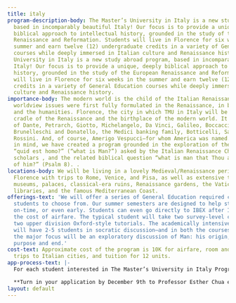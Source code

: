 ```yaml
---
title: italy
program-description-body: The Master’s University in Italy is a new study abroad program,
  based in incomparably beautiful Italy! Our focus is to provide a unique, deeply
  biblical approach to intellectual history, grounded in the study of the European
  Renaissance and Reformation. Students will live in Florence for six weeks in the
  summer and earn twelve (12) undergraduate credits in a variety of General Education
  courses while deeply immersed in Italian culture and Renaissance history.The Master’s
  University in Italy is a new study abroad program, based in incomparably beautiful
  Italy! Our focus is to provide a unique, deeply biblical approach to intellectual
  history, grounded in the study of the European Renaissance and Reformation. Students
  will live in Florence for six weeks in the summer and earn twelve (12) undergraduate
  credits in a variety of General Education courses while deeply immersed in Italian
  culture and Renaissance history.
importance-body: The modern world is the child of the Italian Renaissance. All modernist
  worldview issues were first fully formulated in the Renaissance, in both the sciences
  and the humanities. Florence, the city in which TMU in Italy will be based, is the
  cradle of the Renaissance and the birthplace of the modern world. It is the city
  of Dante, Petrarch, Giotto, Michelangelo, Da Vinci, Galileo, Boccaccio, Cimabue,
  Brunelleschi and Donatello, the Medici banking family, Botticelli, Savonarola, Machiavelli,
  Rossini. And, of course, Amerigo Vespucci—for whom America was named. With all this
  in mind, we have created a program grounded in the exploration of the dual questions
  “quid est homo?” (“what is Man?”) asked by the Italian Renaissance Christian Humanist
  scholars , and the related biblical question “what is man that Thou art mindful
  of him?” (Psalm 8). .
locations-body: We will be living in a lovely Medieval/Renaissance period villa in
  Florence with trips to Rome, Venice, and Pisa, as well as extensive time spent in
  museums, palaces, classical-era ruins, Renaissance gardens, the Vatican museum and
  libraries, and the famous Mediterranean Coast.
offerings-text: 'We will offer a series of General Education required courses for
  students to choose from. Our summer semesters are designed to help students graduate
  on-time, or even early. Students can even go directly to IBEX after Italy, and save
  the cost of airfare. The typical student will take two survey-level courses and
  two upper division Oxford-style tutorials. The academically intensive tutorials
  will have 2-5 students in socratic discussion—and in both the courses and the tutorials
  the major focus will be an exploratory discussion of Man: his origin, creative nature,
  purpose and end.'
cost-text: Approximate cost of the program is 10K for airfare, room and board, side
  trips to Italian cities, and tuition for 12 units.
app-process-text: |-
  For each student interested in The Master’s University in Italy Program, we will require a completed application and letters of recommendation, as listed on the application. We will begin collecting applications in late October to the beginning of November and will then contact students individually for individual and group interviews. Once selected, students are asked to give a refundable deposit and to enroll in our mandatory 1 unit Introduction to Italian Culture course in the spring semester.

  **Turn in your application by December 9th to Professor Esther Chua either by delivering it to her office, sending it in the mail (TMU Box #15), or emailing it to italy@masters.edu. For further questions please email italy@masters.edu**
layout: default
---
```


